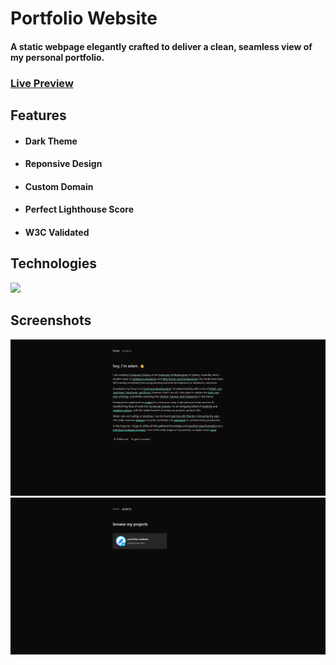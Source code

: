<h1>Portfolio Website</h1>
<h4>A static webpage elegantly crafted to deliver a clean, seamless view of my personal portfolio.</h4>

<h3><a href="https://adamsnow.dev">Live Preview</a></h3>

<h2>Features</h2>

- <h4>Dark Theme</h4>
- <h4>Reponsive Design</h4>
- <h4>Custom Domain</h4>
- <h4>Perfect Lighthouse Score</h4>
- <h4>W3C Validated</h4>

<h2>Technologies</h2>
<a href="https://adamsnow.dev"><img src="https://skillicons.dev/icons?i=html,css,astro,tailwind,vercel"></a>

<h2>Screenshots</h2>
<a href="https://adamsnow.dev"><img src="public/home-screenshot.png"</a>
<a href="https://adamsnow.dev/projects"><img src="public/projects-screenshot.png"</a>
